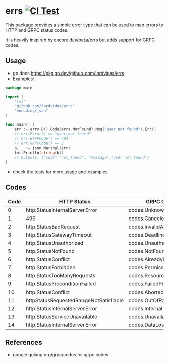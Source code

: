 # errs [![CI Test](https://github.com/lordvidex/errs/actions/workflows/test.yml/badge.svg)](https://github.com/lordvidex/errs/actions/workflows/test.yml)
This package provides a simple error type that can be used to map errors to HTTP and GRPC status codes.

It is heavily inspired by [encore.dev/beta/errs](https://encore.dev/beta/errs) but adds support for GRPC codes.

## Usage
- go docs https://pkg.go.dev/github.com/lordvidex/errs
- Examples:

```go
package main

import (
	"fmt"
	"github.com/lordvidex/errs"
	"encoding/json"
)

func main() {
	err := errs.B().Code(errs.NotFound).Msg("user not found").Err()
	// err.Error() == "user not found"
	// err.HTTPCode() == 404
	// err.GRPCCode() == 5
	b, _ := json.Marshal(err)
	fmt.Println(string(b)) 
	// Outputs: {"code":"not_found", "message":"user not found"}
}
```
- check the tests for more usage and examples

## Codes
| Code | HTTP Status | GRPC Code | Name |
|------|-------------|-----------|------|
| 0 | http.StatusInternalServerError | codes.Unknown | Unknown Code  |
| 1 | 499 | codes.Canceled | Canceled |
| 2 | http.StatusBadRequest | codes.InvalidArgument | InvalidArgument |
| 3 | http.StatusGatewayTimeout | codes.DeadlineExceeded | DeadlineExceeded |
| 4 | http.StatusUnauthorized | codes.Unauthenticated | Unauthenticated |
| 5 | http.StatusNotFound | codes.NotFound | NotFound |
| 6 | http.StatusConflict | codes.AlreadyExists | AlreadyExists |
| 7 | http.StatusForbidden | codes.PermissionDenied | Forbidden |
| 8 | http.StatusTooManyRequests | codes.ResourceExhausted | ResourceExhausted |
| 9 | http.StatusPreconditionFailed | codes.FailedPrecondition | FailedPrecondition |
| 10 | http.StatusConflict | codes.Aborted | Aborted |
| 11 | httpStatusRequestedRangeNotSatisfiable | codes.OutOfRange | OutOfRange |
| 12 | http.StatusInternalServerError | codes.Internal | Internal |
| 13 | http.StatusServiceUnavailable | codes.Unavailable | Unavailable |
| 14 | http.StatusInternalServerError | codes.DataLoss | DataLoss |

	
## References
- google.golang.org/grpc/codes for grpc codes
